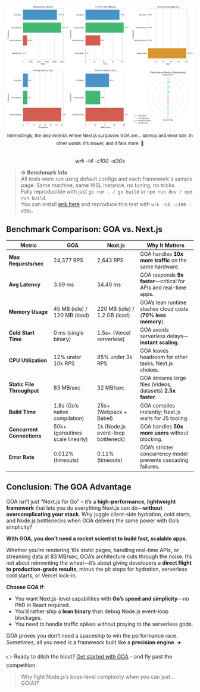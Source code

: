 <div align="center">
  <img src="img/benchmark.png" alt="Go on Airplanes Logo" width="1080" />
  <sub> Interestingly, the only metrics where Next.js surpasses GOA are… latency and error rate.
In other words: it’s slower, and it fails more. 🫠</sub>
  <br><br>
  <p>
    <em>wrk -t4 -c100 -d30s</em>
  </p>
</div>


> ⚙️ **Benchmark Info**  
> All tests were run using default configs and each framework's sample page. 
> Same machine, same WSL instance, no tuning, no tricks.  
> Fully reproducible with just `go run . / go build` or `npm run dev / npm run build`. <br>
> You can install [wrk here](https://github.com/wg/wrk) and reproduce this test with `wrk -t4 -c100 -d30s`.


## Benchmark Comparison: GOA vs. Next.js  

| **Metric**                | **GOA**                            | **Next.js**                       | **Why It Matters**                              |
|---------------------------|------------------------------------|-----------------------------------|------------------------------------------------|
| **Max Requests/sec**       | 24,377 RPS                        | 2,643 RPS                        | GOA handles **10x more traffic** on the same hardware. |
| **Avg Latency**            | 3.99 ms                           | 34.40 ms                         | GOA responds **9x faster**—critical for APIs and real-time apps. |
| **Memory Usage**           | 45 MB (idle) / 120 MB (load)      | 220 MB (idle) / 1.2 GB (load)    | GOA’s lean runtime slashes cloud costs (**70% less memory**). |
| **Cold Start Time**        | 0 ms (single binary)              | 1.5s+ (Vercel serverless)        | GOA avoids serverless delays—**instant scaling**. |
| **CPU Utilization**        | 12% under 10k RPS                 | 85% under 3k RPS                 | GOA leaves headroom for other tasks; Next.js chokes. |
| **Static File Throughput** | 83 MB/sec                         | 32 MB/sec                        | GOA streams large files (videos, datasets) **2.5x faster**. |
| **Build Time**             | 1.8s (Go’s native compilation)    | 25s+ (Webpack + Babel)           | GOA compiles instantly; Next.js waits for JS tooling. |
| **Concurrent Connections** | 50k+ (goroutines scale linearly)  | 1k (Node.js event-loop bottleneck) | GOA handles **50x more users** without blocking. |
| **Error Rate**             | 0.012% (timeouts)                 | 0.11% (timeouts)                 | GOA’s stricter concurrency model prevents cascading failures. |


## Conclusion: The GOA Advantage  

GOA isn’t just "Next.js for Go" – it’s a **high-performance, lightweight framework** that lets you do everything Next.js can do—**without overcomplicating your stack**. Why juggle client-side hydration, cold starts, and Node.js bottlenecks when GOA delivers the same power with Go’s simplicity?  

**With GOA, you don’t need a rocket scientist to build fast, scalable apps.**  

Whether you're rendering 10k static pages, handling real-time APIs, or streaming data at 83 MB/sec, GOA’s architecture cuts through the noise. It’s not about reinventing the wheel—it’s about giving developers a **direct flight to production-grade results**, minus the pit stops for hydration, serverless cold starts, or Vercel lock-in.  

**Choose GOA if**:  
- You want Next.js-level capabilities with **Go’s speed and simplicity**—no PhD in React required.  
- You’d rather ship a **lean binary** than debug Node.js event-loop blockages.  
- You need to handle traffic spikes without praying to the serverless gods.  

GOA proves you don’t need a spaceship to win the performance race. Sometimes, all you need is a framework built like a **precision engine**. ✈️  

👉 Ready to ditch the bloat? [Get started with GOA](https://github.com/kleeedolinux/goonairplanes/) – and fly past the competition.
> Why fight Node.js’s boss-level complexity when you can just... GO(A)?
